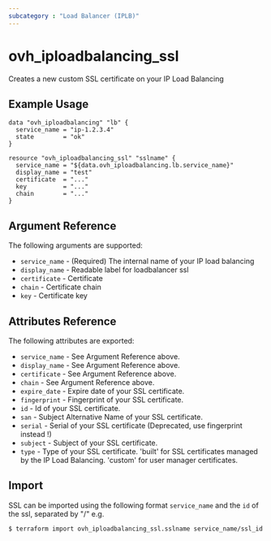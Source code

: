 ```yaml
---
subcategory : "Load Balancer (IPLB)"
---
```


# ovh_iploadbalancing_ssl

Creates a new custom SSL certificate on your IP Load Balancing

## Example Usage

```hcl
data "ovh_iploadbalancing" "lb" {
  service_name = "ip-1.2.3.4"
  state        = "ok"
}

resource "ovh_iploadbalancing_ssl" "sslname" {
  service_name = "${data.ovh_iploadbalancing.lb.service_name}"
  display_name = "test"
  certificate  = "..."
  key          = "..."
  chain        = "..."
}
```

## Argument Reference

The following arguments are supported:

* `service_name` - (Required) The internal name of your IP load balancing
* `display_name` - Readable label for loadbalancer ssl
* `certificate` - Certificate
* `chain` - Certificate chain
* `key` - Certificate key

## Attributes Reference

The following attributes are exported:

* `service_name` - See Argument Reference above.
* `display_name` - See Argument Reference above.
* `certificate` - See Argument Reference above.
* `chain` - See Argument Reference above.
* `expire_date` - Expire date of your SSL certificate.
* `fingerprint` - Fingerprint of your SSL certificate.
* `id` - Id of your SSL certificate.
* `san` - Subject Alternative Name of your SSL certificate.
* `serial` - Serial of your SSL certificate (Deprecated, use fingerprint instead !)
* `subject` - Subject of your SSL certificate.
* `type` - Type of your SSL certificate. 'built' for SSL certificates managed by the IP Load Balancing. 'custom' for user manager certificates.

## Import

SSL can be imported using the following format `service_name` and the `id` of the ssl, separated by "/" e.g.

```bash
$ terraform import ovh_iploadbalancing_ssl.sslname service_name/ssl_id
```